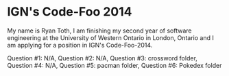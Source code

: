 IGN's Code-Foo 2014
=============

My name is Ryan Toth, I am finishing my second year of software engineering at the University of Western Ontario in London, Ontario and I am applying for a position in IGN's Code-Foo-2014. 

Question #1: N/A,
Question #2: N/A,
Question #3: crossword folder,
Question #4: N/A,
Question #5: pacman folder,
Question #6: Pokedex folder



